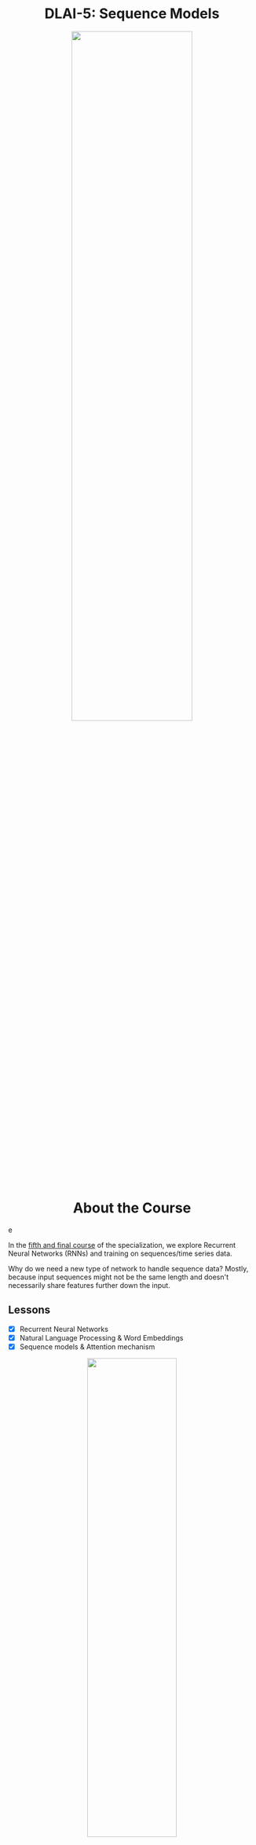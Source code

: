<h1 align="center">DLAI-5: Sequence Models</h1>

<p align="center">
<img src="https://ucarecdn.com/e9905bea-68f5-49a6-a839-8816e42bc1bb/" width="70%" height="60%">
</p>

<h1 align="center">About the Course</h1>e

In the [fifth and final course](https://www.coursera.org/learn/nlp-sequence-models) of the specialization, we explore Recurrent Neural Networks (RNNs) and training on sequences/time series data. 

Why do we need a new type of network to handle sequence data? Mostly, because input sequences might not be the same length and doesn't necessarily share features further down the input. 



## Lessons
- [x] Recurrent Neural Networks
- [x] Natural Language Processing & Word Embeddings
- [x] Sequence models & Attention mechanism

<p align="center">
<img src="https://ucarecdn.com/48d0c7e4-5cc3-4502-bf2b-76b2f2e47cbd/" width="60%" height="50%">
</p>

## Python Implementations

- [x] [Building a recurrent neural network: step by step](https://github.com/codeamt/Deep-Learning-AI/blob/master/5%20Sequence%20Models/Implementations/1%20RNNs/1-PA/README.md)
- [x] [Dinosaur Island - Character-Level Language Modeling](https://github.com/codeamt/Deep-Learning-AI/blob/master/5%20Sequence%20Models/Implementations/1%20RNNs/2-PA/README.md)
- [x] [Jazz improvisation with LSTM](https://github.com/codeamt/Deep-Learning-AI/blob/master/5%20Sequence%20Models/Implementations/1%20RNNs/3-PA/README.md)
- [x] [Operations on word vectors - Debiasing](https://github.com/codeamt/Deep-Learning-AI/blob/master/5%20Sequence%20Models/Implementations/2%20NLP%20and%20Word%20Embeddings/1-PA/README.md)
- [x] [Emojify](https://github.com/codeamt/Deep-Learning-AI/blob/master/5%20Sequence%20Models/Implementations/2%20NLP%20and%20Word%20Embeddings/2-PA/README.md)
- [x] [Neural Machine Translation with Attention](https://github.com/codeamt/Deep-Learning-AI/blob/master/5%20Sequence%20Models/Implementations/3%20Sequence%20Models%20and%20Attention%20Mechanism%20/1-PA/README.md)
- [x] [Trigger word detection](https://github.com/codeamt/Deep-Learning-AI/blob/master/5%20Sequence%20Models/Implementations/3%20Sequence%20Models%20and%20Attention%20Mechanism%20/2-PA/README.md)


## Additional Material

**Reviewed Research Papers:**

[[1]]() Cho et al., 2014. *On the properties of neural machine translation: Encoder-decoderapproaches*

[[2]]() Chung et al., 2014. *Empirical Evaluation of Gated Recurrent Neural Network*

[[3]]() Hochreiter and Schmidchuber 1997. *Long short-term memory.* 

[[4]]() van der Marteen and Hinton., 2008. *Visualizing data using t-SNE.* 

[[5]]() Mikolov et al., 2013. *Linguistic regularities in continuous space with representations*

[[6]]() Bengio et al., 2003. *A neural probabilistic language model.*

[[7]]() Mikolov et al., 2013. *Efficient representation of word representation in vector space* 

[[8]]() Mikolov et al., 2013. *Distributed representations of words and phrases and their compositionality* 

[[9]]() Pennington et al., 2014. *GloVe: Global vectors for word representations.* 

[[10]]() Bolukbasi et al., 2016. *Man is to computer programmer as woman is to homemaker? Debiasing word embeddings?* 

[[11]]() Sutskever et al., 2014. *Sequence to sequence learning with neural networks*

[[12]]() Cho et al., 2014. *Learning phrase representations using RNN encoder/decoder for statistical machine translation*

[[13]]() Mao et al., 2014. *Deep captioning with multimodal recurrent neural network*

[[14]]() Vinyals et al., 2014. *Show and tell: Neural image captioning generator*

[[15]]() Karpathy and Fei Fei, 2015. *Deep visual-semantic alignments for generating image descriptions* 

[[16]]() Papineni et al., 2002. *A method for automatic evaluation of machine translation*

[[17]]() Bahdanau et al., 2014. *Neural machine translation by jointly learning to align and translate*

[[18]]() Xu et al., 2015. *Show attention and tell: neural image caption generation with visual attention*

[[19]]() Graves et al., 2006. *Connectionist Temporal Classification: Labeling unsegmented sequence data with recurrent neural networks*

